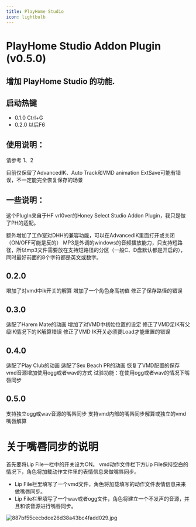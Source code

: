 ```yaml
---
title: PlayHome Studio
icon: lightbulb
---
```


# PlayHome Studio Addon Plugin (v0.5.0)

## 增加 PlayHome Studio 的功能.

## 启动热键 
- 0.1.0 Ctrl+G
- 0.2.0 以后F6

## 使用说明：
请参考 1、2

目前仅保留了AdvancedIK、Auto Track和VMD animation
ExtSave可能有错误，不一定能完全恢复保存的场景

## 一些说明：
这个PlugIn来自于HF vrl0ver的Honey Select Studio Addon Plugin，我只是做了PH的适配。

额外增加了工作室对DHH的兼容功能，可以在AdvancedIK里面打开或关闭（ON/OFF可能是反的）
MP3是外调的windows的音频播放能力，只支持短路径，所以mp3文件需要放在支持短路径的分区（一般C、D盘默认都是开启的），同时最好前面的8个字符都是英文或数字。


## 0.2.0
增加了对vmd中ik开关的解算
增加了一个角色身高初值
修正了保存路径的错误

## 0.3.0
适配了Harem Mate的动画
增加了对VMD中初始位置的设定
修正了VMD足IK有父级IK情况下的IK解算错误
修正了VMD IK开关必须要Load才能重置的错误

## 0.4.0
适配了Play Club的动画
适配了Sex Beach PR的动画
恢复了VMD配置的保存
vmd音源增加使用ogg或者wav的方式
试验功能：在使用ogg或者wav的情况下嘴唇同步

## 0.5.0
支持独立ogg或wav音源的嘴唇同步
支持vmd内部的嘴唇同步解算或独立的vmd嘴唇解算

# 关于嘴唇同步的说明
首先要将Lip File一栏中的开关设为ON。
vmd动作文件栏下方Lip File保持空白的情况下，角色将加载动作文件里的表情信息来做嘴唇同步。
- Lip File栏里填写了一个vmd文件，角色将加载填写的动作文件表情信息来来做嘴唇同步。
- Lip File栏里填写了一个wav或者ogg文件，角色将建立一个不发声的音源，并且和该音源进行嘴唇同步。

![887bf55cecbdce26d38a43bc4fadd029.jpg](https://zycs-img-c5u.pages.dev/v2/0SvXlBD.jpeg)